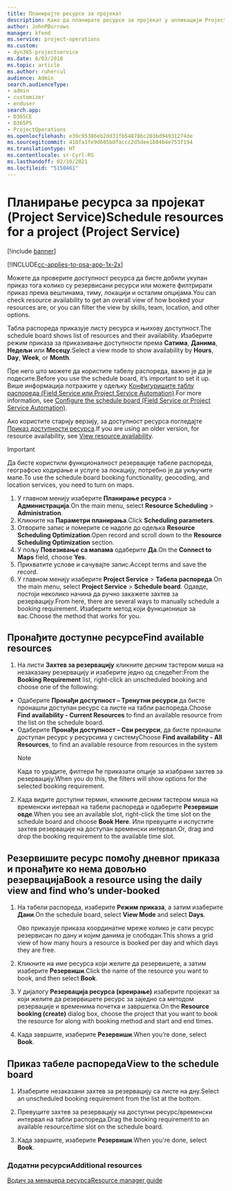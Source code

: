 ```yaml
---
title: Планирајте ресурсе за пројекат
description: Како да планирате ресурсе за пројекат у апликацији Project Service
author: JohnPBurrows
manager: kfend
ms.service: project-operations
ms.custom:
- dyn365-projectservice
ms.date: 8/03/2018
ms.topic: article
ms.author: ruhercul
audience: Admin
search.audienceType:
- admin
- customizer
- enduser
search.app:
- D365CE
- D365PS
- ProjectOperations
ms.openlocfilehash: e39c95386eb2dd31fb54878bc203bd94931274de
ms.sourcegitcommit: 418fa1fe9d605b8faccc2d5dee1b04b4e753f194
ms.translationtype: HT
ms.contentlocale: sr-Cyrl-RS
ms.lasthandoff: 02/10/2021
ms.locfileid: "5150461"
---
```

# <a name="schedule-resources-for-a-project-project-service"></a><span data-ttu-id="65e9d-103">Планирање ресурса за пројекат (Project Service)</span><span class="sxs-lookup"><span data-stu-id="65e9d-103">Schedule resources for a project (Project Service)</span></span>

[!include [banner](../includes/psa-now-project-operations.md)]

[!INCLUDE[cc-applies-to-psa-app-1x-2x](../includes/cc-applies-to-psa-app-1x-2x.md)]

<span data-ttu-id="65e9d-104">Можете да проверите доступност ресурса да бисте добили укупан приказ тога колико су резервисани ресурси или можете филтрирати приказ према вештинама, тиму, локацији и осталим опцијама.</span><span class="sxs-lookup"><span data-stu-id="65e9d-104">You can check resource availability to get an overall view of how booked your resources are, or you can filter the view by skills, team, location, and other options.</span></span>  
  
<span data-ttu-id="65e9d-105">Табла распореда приказује листу ресурса и њихову доступност.</span><span class="sxs-lookup"><span data-stu-id="65e9d-105">The schedule board shows list of resources and their availability.</span></span> <span data-ttu-id="65e9d-106">Изаберите режим приказа за приказивање доступности према **Сатима**, **Данима**, **Недељи** или **Месецу**.</span><span class="sxs-lookup"><span data-stu-id="65e9d-106">Select a view mode to show availability by **Hours**, **Day**, **Week**, or **Month**.</span></span>  
  
<span data-ttu-id="65e9d-107">Пре него што можете да користите табелу распореда, важно је да је подесите.</span><span class="sxs-lookup"><span data-stu-id="65e9d-107">Before you use the schedule board, it’s important to set it up.</span></span> <span data-ttu-id="65e9d-108">Више информација потражите у одељку [Конфигуришите таблу распореда (Field Service или Project Service Automation)](https://docs.microsoft.com/dynamics365/field-service/configure-schedule-board).</span><span class="sxs-lookup"><span data-stu-id="65e9d-108">For more information, see [Configure the schedule board (Field Service or Project Service Automation)](https://docs.microsoft.com/dynamics365/field-service/configure-schedule-board).</span></span>
  
<span data-ttu-id="65e9d-109">Ако користите старију верзију, за доступност ресурса погледајте [Приказ доступности ресурса](../psa/view-resource-availability.md).</span><span class="sxs-lookup"><span data-stu-id="65e9d-109">If you are using an older version, for resource availability, see [View resource availability](../psa/view-resource-availability.md).</span></span>  

> [!IMPORTANT]
>  <span data-ttu-id="65e9d-110">Да бисте користили функционалност резервације табеле распореда, географско кодирање и услуге за локацију, потребно је да укључите мапе.</span><span class="sxs-lookup"><span data-stu-id="65e9d-110">To use the schedule board booking functionality, geocoding, and location services, you need to turn on maps.</span></span>  
> 
> 1. <span data-ttu-id="65e9d-111">У главном менију изаберите **Планирање ресурса** > **Администрација**.</span><span class="sxs-lookup"><span data-stu-id="65e9d-111">On the main menu, select **Resource Scheduling** > **Administration**.</span></span>  
> 2. <span data-ttu-id="65e9d-112">Кликните на **Параметри планирања**.</span><span class="sxs-lookup"><span data-stu-id="65e9d-112">Click **Scheduling parameters**.</span></span>  
> 3. <span data-ttu-id="65e9d-113">Отворите запис и померите се надоле до одељка **Resource Scheduling Optimization**.</span><span class="sxs-lookup"><span data-stu-id="65e9d-113">Open record and scroll down to the **Resource Scheduling Optimization** section.</span></span>  
> 4. <span data-ttu-id="65e9d-114">У пољу **Повезивање са мапама** одаберите **Да**.</span><span class="sxs-lookup"><span data-stu-id="65e9d-114">On the **Connect to Maps** field, choose **Yes**.</span></span>  
> 5. <span data-ttu-id="65e9d-115">Прихватите услове и сачувајте запис.</span><span class="sxs-lookup"><span data-stu-id="65e9d-115">Accept terms and save the record.</span></span>  
> 6. <span data-ttu-id="65e9d-116">У главном менију изаберите **Project Service** > **Табела распореда**.</span><span class="sxs-lookup"><span data-stu-id="65e9d-116">On the main menu, select **Project Service** > **Schedule board**.</span></span> <span data-ttu-id="65e9d-117">Одавде, постоји неколико начина да ручно закажете захтев за резервацију.</span><span class="sxs-lookup"><span data-stu-id="65e9d-117">From here, there are several ways to manually schedule a booking requirement.</span></span> <span data-ttu-id="65e9d-118">Изаберите метод који функционише за вас.</span><span class="sxs-lookup"><span data-stu-id="65e9d-118">Choose the method that works for you.</span></span>
  
## <a name="find-available-resources"></a><span data-ttu-id="65e9d-119">Пронађите доступне ресурсе</span><span class="sxs-lookup"><span data-stu-id="65e9d-119">Find available resources</span></span>

1.  <span data-ttu-id="65e9d-120">На листи **Захтев за резервацију** кликните десним тастером миша на незаказану резервацију и изаберите једно од следећег:</span><span class="sxs-lookup"><span data-stu-id="65e9d-120">From the **Booking Requirement** list, right-click an unscheduled booking and choose one of the following:</span></span>  
  
- <span data-ttu-id="65e9d-121">Одаберите **Пронађи доступност – Тренутни ресурси** да бисте пронашли доступан ресурс са листе на табли распореда.</span><span class="sxs-lookup"><span data-stu-id="65e9d-121">Choose **Find availability - Current Resources** to find an available resource from the list on the schedule board.</span></span>  
- <span data-ttu-id="65e9d-122">Одаберите **Пронађи доступност – Сви ресурси**, да бисте пронашли доступан ресурс у ресурсима у систему</span><span class="sxs-lookup"><span data-stu-id="65e9d-122">Choose **Find availability - All Resources**, to find an available resource from resources in the system</span></span>  
   > [!NOTE]
   >  <span data-ttu-id="65e9d-123">Када то урадите, филтери ће приказати опције за изабрани захтев за резервацију.</span><span class="sxs-lookup"><span data-stu-id="65e9d-123">When you do this, the filters will show options for the selected booking requirement.</span></span>  
  
2. <span data-ttu-id="65e9d-124">Када видите доступни термин, кликните десним тастером миша на временски интервал на табели распореда и одаберите **Резервиши овде**.</span><span class="sxs-lookup"><span data-stu-id="65e9d-124">When you see an available slot, right-click the time slot on the schedule board and choose **Book Here**.</span></span> <span data-ttu-id="65e9d-125">Или превуците и испустите захтев резервације на доступан временски интервал.</span><span class="sxs-lookup"><span data-stu-id="65e9d-125">Or, drag and drop the booking requirement to the available time slot.</span></span>  
  

## <a name="book-a-resource-using-the-daily-view-and-find-whos-under-booked"></a><span data-ttu-id="65e9d-126">Резервишите ресурс помоћу дневног приказа и пронађите ко нема довољно резервација</span><span class="sxs-lookup"><span data-stu-id="65e9d-126">Book a resource using the daily view and find who’s under-booked</span></span>
  
1.  <span data-ttu-id="65e9d-127">На табели распореда, изаберите **Режим приказа**, а затим изаберите **Дани**.</span><span class="sxs-lookup"><span data-stu-id="65e9d-127">On the schedule board, select **View Mode** and select **Days**.</span></span>  
  
    <span data-ttu-id="65e9d-128">Ово приказује приказа координатне мреже колико је сати ресурс резервисан по дану и којим данима је слободан.</span><span class="sxs-lookup"><span data-stu-id="65e9d-128">This shows a grid view of how many hours a resource is booked per day and which days they are free.</span></span>  
  
2.  <span data-ttu-id="65e9d-129">Кликните на име ресурса који желите да резервишете, а затим изаберите **Резервиши**.</span><span class="sxs-lookup"><span data-stu-id="65e9d-129">Click the name of the resource you want to book, and then select **Book**.</span></span>  
  
3.  <span data-ttu-id="65e9d-130">У дијалогу **Резервација ресурса (креирање)** изаберите пројекат за који желите да резервишете ресурс за заједно са методом резервације и временима почетка и завршетка.</span><span class="sxs-lookup"><span data-stu-id="65e9d-130">On the **Resource booking (create)** dialog box, choose the project that you want to book the resource for along with booking method and start and end times.</span></span>  
  
4.  <span data-ttu-id="65e9d-131">Када завршите, изаберите **Резервиши**.</span><span class="sxs-lookup"><span data-stu-id="65e9d-131">When you’re done, select **Book**.</span></span>  
  
## <a name="view-to-the-schedule-board"></a><span data-ttu-id="65e9d-132">Приказ табеле распореда</span><span class="sxs-lookup"><span data-stu-id="65e9d-132">View to the schedule board</span></span>
  
1.  <span data-ttu-id="65e9d-133">Изаберите незаказани захтев за резервацију са листе на дну.</span><span class="sxs-lookup"><span data-stu-id="65e9d-133">Select an unscheduled booking requirement from the list at the bottom.</span></span>  
  
2.  <span data-ttu-id="65e9d-134">Превуците захтев за резервацију на доступни ресурс/временски интервал на табли распореда.</span><span class="sxs-lookup"><span data-stu-id="65e9d-134">Drag the booking requirement to an available resource/time slot on the schedule board.</span></span>  
  
3.  <span data-ttu-id="65e9d-135">Када завршите, изаберите **Резервиши**.</span><span class="sxs-lookup"><span data-stu-id="65e9d-135">When you're done, select **Book**.</span></span>  
  
### <a name="additional-resources"></a><span data-ttu-id="65e9d-136">Додатни ресурси</span><span class="sxs-lookup"><span data-stu-id="65e9d-136">Additional resources</span></span>  
 [<span data-ttu-id="65e9d-137">Водич за менаџера ресурса</span><span class="sxs-lookup"><span data-stu-id="65e9d-137">Resource manager guide</span></span>](../psa/resource-manager-guide.md)
